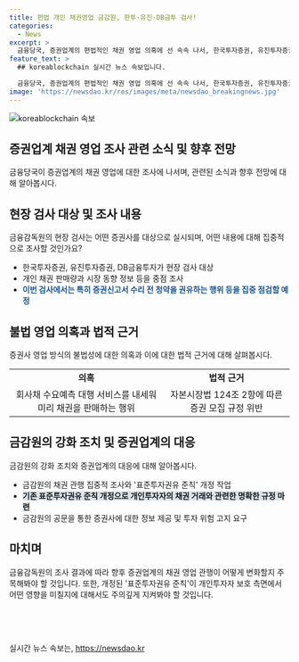 ```yaml
---
title: 편법 개인 채권영업 금감원, 한투·유진·DB금투 검사!
categories:
  - News
excerpt: >
  금융당국, 증권업계의 편법적인 채권 영업 의혹에 선 속속 나서, 한국투자증권, 유진투자증권, DB금융투자에 대한 현장 검사에 착수합니다. 이번 조사는 개인 채권 판매량과 시장 동향 등을 중점으로 한다. 특히 증권신고서 수리 전 청약을 유도하는 행위에 대한 집중 검사가 예정돼 있다. 이와 함께 금감원은 표준투자권유 준칙 개정 작업에 착수, 개인투자자 보호 강화를 모색하고 있다. 자세한 내용은 링크를 참고해주세요.
feature_text: >
  ## koreablockchain 실시간 뉴스 속보입니다.

  금융당국, 증권업계의 편법적인 채권 영업 의혹에 선 속속 나서, 한국투자증권, 유진투자증권, DB금융투자에 대한 현장 검사에 착수합니다. 이번 조사는 개인 채권 판매량과 시장 동향 등을 중점으로 한다. 특히 증권신고서 수리 전 청약을 유도하는 행위에 대한 집중 검사가 예정돼 있다. 이와 함께 금감원은 표준투자권유 준칙 개정 작업에 착수, 개인투자자 보호 강화를 모색하고 있다. 자세한 내용은 링크를 참고해주세요.
image: 'https://newsdao.kr/res/images/meta/newsdao_breakingnews.jpg'
---
```


<p><img src="https://newsdao.kr/res/images/meta/newsdao_breakingnews.jpg" alt="koreablockchain 속보" /></p>

<h2 data-ke-size="size26">증권업계 채권 영업 조사 관련 소식 및 향후 전망</h2>

<p data-ke-size="size16">금융당국이 증권업계의 채권 영업에 대한 조사에 나서며, 관련된 소식과 향후 전망에 대해 알아봅시다.</p>

<h2 data-ke-size="size24">현장 검사 대상 및 조사 내용</h2>

<p data-ke-size="size16">금융감독원의 현장 검사는 어떤 증권사를 대상으로 실시되며, 어떤 내용에 대해 집중적으로 조사할 것인가요?</p>

<ul>
  <li>한국투자증권, 유진투자증권, DB금융투자가 현장 검사 대상</li>
  <li>개인 채권 판매량과 시장 동향 정보 등을 중점 조사</li>
  <li><b><span style="color: #1a5490;">이번 검사에서는 특히 증권신고서 수리 전 청약을 권유하는 행위 등을 집중 점검할 예정</span></b></li>
</ul>

<h2 data-ke-size="size24">불법 영업 의혹과 법적 근거</h2>

<p data-ke-size="size16">증권사 영업 방식의 불법성에 대한 의혹과 이에 대한 법적 근거에 대해 살펴봅시다.</p>

<table>
  <tr>
    <td style="text-align: center; height: 17px;"><b>의혹</b></td>
    <td style="text-align: center; height: 17px;"><b>법적 근거</b></td>
  </tr>
  <tr>
    <td style="text-align: center; height: 17px;">회사채 수요예측 대행 서비스를 내세워 미리 채권을 판매하는 행위</td>
    <td style="text-align: center; height: 17px;">자본시장법 124조 2항에 따른 증권 모집 규정 위반</td>
  </tr>
</table>

<h2 data-ke-size="size24">금감원의 강화 조치 및 증권업계의 대응</h2>

<p data-ke-size="size16">금감원의 강화 조치와 증권업계의 대응에 대해 알아봅시다.</p>

<ul>
  <li>금감원의 채권 관행 집중적 조사와 '표준투자권유 준칙' 개정 작업</li>
  <li><b><span style="background-color: #21538527;">기존 표준투자권유 준칙 개정으로 개인투자자의 채권 거래와 관련한 명확한 규정 마련</span></b></li>
  <li>금감원의 공문을 통한 증권사에 대한 정보 제공 및 투자 위험 고지 요구</li>
</ul>

<h2 data-ke-size="size24">마치며</h2>

<p data-ke-size="size16">금융감독원의 조사 결과에 따라 향후 증권업계의 채권 영업 관행이 어떻게 변화할지 주목해봐야 할 것입니다. 또한, 개정된 '표준투자권유 준칙'이 개인투자자 보호 측면에서 어떤 영향을 미칠지에 대해서도 주의깊게 지켜봐야 할 것입니다.</p>

<p data-ke-size="size16">&nbsp;</p>

<p data-ke-size="size16">&nbsp;</p>
실시간 뉴스 속보는, <a href="https://newsdao.kr" rel="dofollow">https://newsdao.kr</a>


